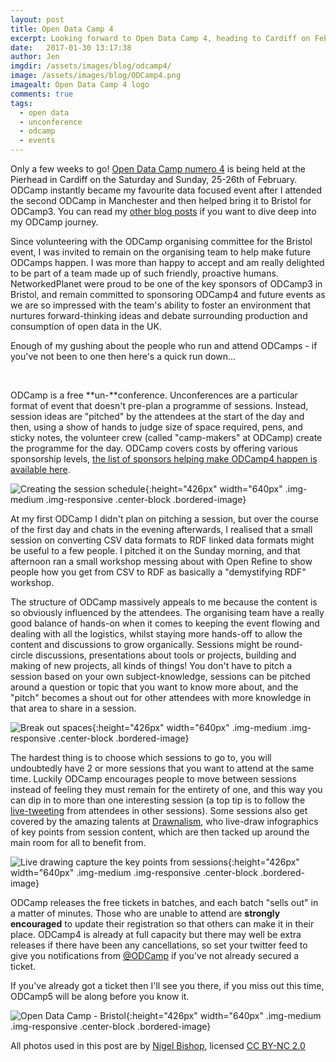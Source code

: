 ```yaml
---
layout: post
title: Open Data Camp 4
excerpt: Looking forward to Open Data Camp 4, heading to Cardiff on February 25-26 2017.
date:   2017-01-30 13:17:38
author: Jen
imgdir:	/assets/images/blog/odcamp4/
image: /assets/images/blog/ODCamp4.png
imagealt: Open Data Camp 4 logo 
comments: true
tags:
  - open data
  - unconference
  - odcamp
  - events
---
```


Only a few weeks to go! [Open Data Camp numero 4](http://odcamp.org.uk/announcing-open-data-camp-4/) is being held at the Pierhead in Cardiff on the Saturday and Sunday, 25-26th of February. ODCamp instantly became my favourite data focused event after I attended the second ODCamp in Manchester and then helped bring it to Bristol for ODCamp3. You can read my [other blog posts](#) if you want to dive deep into my ODCamp journey. 

Since volunteering with the ODCamp organising committee for the Bristol event, I was invited to remain on the organising team to help make future ODCamps happen. I was more than happy to accept and am really delighted to be part of a team made up of such friendly, proactive humans. NetworkedPlanet were proud to be one of the key sponsors of ODCamp3 in Bristol, and remain committed to sponsoring ODCamp4 and future events as we are so impressed with the team's ability to foster an environment that nurtures forward-thinking ideas and debate surrounding production and consumption of open data in the UK.

Enough of my gushing about the people who run and attend ODCamps - if you've not been to one then here's a quick run down...

<div style="clear:both;">&nbsp;</div>

ODCamp is a free **un-**conference. Unconferences are a particular format of event that doesn't pre-plan a programme of sessions. Instead, session ideas are "pitched" by the attendees at the start of the day and then, using a show of hands to judge size of space required, pens, and sticky notes, the volunteer crew (called "camp-makers" at ODCamp) create the programme for the day. ODCamp covers costs by offering various sponsorship levels, [the list of sponsors helping make ODCamp4 happen is available here](http://odcamp.org.uk/sponsors-feb-2017/).

![Creating the  session schedule]({{page.imgdir}}odc3_sessionboard.jpg){:height="426px" width="640px" .img-medium .img-responsive .center-block .bordered-image}

At my first ODCamp I didn't plan on pitching a session, but over the course of the first day and chats in the evening afterwards, I realised that a small session on converting CSV data formats to RDF linked data formats might be useful to a few people. I pitched it on the Sunday morning, and that afternoon ran a small workshop messing about with Open Refine to show people how you get from CSV to RDF as basically a "demystifying RDF" workshop.

The structure of ODCamp massively appeals to me because the content is so obviously influenced by the attendees. The organising team have a really good balance of hands-on when it comes to keeping the event flowing and dealing with all the logistics, whilst staying more hands-off to allow the content and discussions to grow organically. Sessions might be round-circle discussions, presentations about tools or projects, building and making of new projects, all kinds of things! You don't have to pitch a session based on your own subject-knowledge, sessions can be pitched around a question or topic that you want to know more about, and the "pitch" becomes a shout out for other attendees with more knowledge in that area to share in a session.

![Break out spaces]({{page.imgdir}}odc3_breakoutspaces.jpg){:height="426px" width="640px" .img-medium .img-responsive .center-block .bordered-image}

The hardest thing is to choose which sessions to go to, you will undoubtedly have 2 or more sessions that you want to attend at the same time. Luckily ODCamp encourages people to move between sessions instead of feeling they must remain for the entirety of one, and this way you can dip in to more than one interesting session (a top tip is to follow the [live-tweeting](https://twitter.com/hashtag/odcamp?src=hash) from attendees in other sessions). Some sessions also get covered by the amazing talents at [Drawnalism](https://drawnalism.com/), who live-draw infographics of key points from session content, which are then tacked up around the main room for all to benefit from.

![Live drawing capture the key points from sessions]({{page.imgdir}}odc3_livedrawing.jpg){:height="426px" width="640px" .img-medium .img-responsive .center-block .bordered-image}

ODCamp releases the free tickets in batches, and each batch "sells out" in a matter of minutes. Those who are unable to attend are **strongly encouraged** to update their registration so that others can make it in their place. ODCamp4 is already at full capacity but there may well be extra releases if there have been any cancellations, so set your twitter feed to give you notifications from [@ODCamp](https://twitter.com/ODcamp) if you've not already secured a ticket.

If you've already got a ticket then I'll see you there, if you miss out this time, ODCamp5 will be along before you know it.

![Open Data Camp - Bristol]({{page.imgdir}}odc3_finalsession.jpg){:height="426px" width="640px" .img-medium .img-responsive .center-block .bordered-image}


All photos used in this post are by [Nigel Bishop](https://www.flickr.com/photos/wnbishop/sets/72157668368192166/), licensed [CC BY-NC 2.0](https://creativecommons.org/licenses/by-nc/2.0/)

 
 